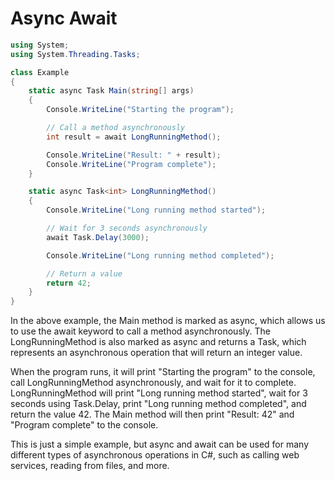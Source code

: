 # Async Await



```cs
using System;
using System.Threading.Tasks;

class Example
{
    static async Task Main(string[] args)
    {
        Console.WriteLine("Starting the program");

        // Call a method asynchronously
        int result = await LongRunningMethod();

        Console.WriteLine("Result: " + result);
        Console.WriteLine("Program complete");
    }

    static async Task<int> LongRunningMethod()
    {
        Console.WriteLine("Long running method started");

        // Wait for 3 seconds asynchronously
        await Task.Delay(3000);

        Console.WriteLine("Long running method completed");

        // Return a value
        return 42;
    }
}
```

In the above example, the Main method is marked as async, which allows us to use the await keyword to call a method asynchronously. The LongRunningMethod is also marked as async and returns a Task<int>, which represents an asynchronous operation that will return an integer value.

When the program runs, it will print "Starting the program" to the console, call LongRunningMethod asynchronously, and wait for it to complete. LongRunningMethod will print "Long running method started", wait for 3 seconds using Task.Delay, print "Long running method completed", and return the value 42. The Main method will then print "Result: 42" and "Program complete" to the console.

This is just a simple example, but async and await can be used for many different types of asynchronous operations in C#, such as calling web services, reading from files, and more.
